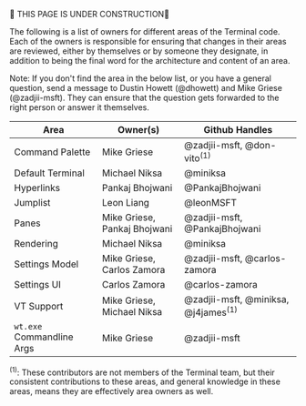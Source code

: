🚧 THIS PAGE IS UNDER CONSTRUCTION🚧

The following is a list of owners for different areas of the Terminal code.
Each of the owners is responsible for ensuring that changes in their areas
are reviewed, either by themselves or by someone they designate, in
addition to being the final word for the architecture and content of an area.

Note: If you don't find the area in the below list, or you have a general
question, send a message to Dustin Howett (@dhowett) and Mike Griese
(@zadjii-msft). They can ensure that the question gets forwarded to the
right person or answer it themselves.

Area | Owner(s) | Github Handles
-- | -- | --
Command Palette | Mike Griese | @zadjii-msft, @don-vito<sup>(1)</sup>
Default Terminal | Michael Niksa | @miniksa
Hyperlinks | Pankaj Bhojwani | @PankajBhojwani
Jumplist | Leon Liang | @leonMSFT
Panes | Mike Griese, Pankaj Bhojwani | @zadjii-msft, @PankajBhojwani
Rendering | Michael Niksa | @miniksa
Settings Model | Mike Griese, Carlos Zamora | @zadjii-msft, @carlos-zamora
Settings UI | Carlos Zamora | @carlos-zamora
VT Support | Mike Griese, Michael Niksa | @zadjii-msft, @miniksa, @j4james<sup>(1)</sup>
`wt.exe` Commandline Args | Mike Griese | @zadjii-msft

<sup>(1)</sup>: These contributors are not members of the Terminal team, but their consistent contributions to these areas, and general knowledge in these areas, means they are effectively area owners as well.

